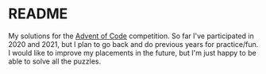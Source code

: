 # README

My solutions for the [Advent of Code](https://adventofcode.com/) competition. So far I've participated in 2020 and 2021, but I plan to go back and do previous years for practice/fun. I would like to improve my placements in the future, but I'm just happy to be able to solve all the puzzles. 





